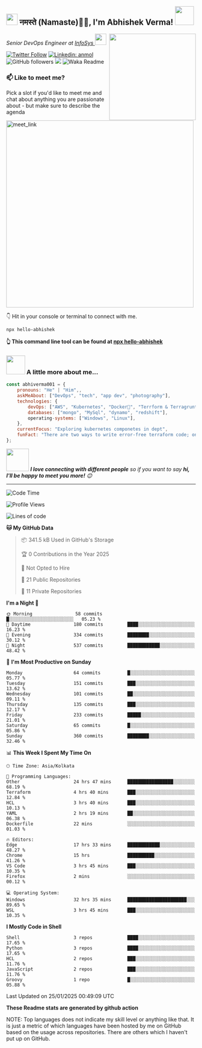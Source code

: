 <h2><img src="https://emojis.slackmojis.com/emojis/images/1531849430/4246/blob-sunglasses.gif?1531849430" width="30"/> नमस्ते (Namaste)🙏🏻, I'm Abhishek Verma! <img src="https://media.giphy.com/media/12oufCB0MyZ1Go/giphy.gif" width="50"></h2>
<img align='right' src="https://media.giphy.com/media/M9gbBd9nbDrOTu1Mqx/giphy.gif" width="230">
<p><em>Senior DevOps Engineer at <a href="https://www.infosys.com/">InfoSys
</a><img src="https://media.giphy.com/media/WUlplcMpOCEmTGBtBW/giphy.gif" width="30"> 
</em></p>

[![Twitter Follow](https://img.shields.io/twitter/follow/misteranmol?label=Follow)](https://twitter.com/intent/follow?screen_name=AbAbhishekverma)
[![Linkedin: anmol](https://img.shields.io/badge/-abhishek-blue?style=flat-square&logo=Linkedin&logoColor=white&link=https://www.linkedin.com/in/abhiverma001/)](https://www.linkedin.com/in/abhiverma001/)
![GitHub followers](https://img.shields.io/github/followers/abhiverma001?label=Follow&style=social)
![](https://visitor-badge.glitch.me/badge?page_id=anmol098.anmol098)
![Waka Readme](https://wakatime.com/badge/user/d23527f0-66b1-4a3f-9db5-c346e05aefa5.svg)

### 📫 Like to meet me?

Pick a slot if you'd like to meet me and chat about anything you are passionate about - but make sure to describe the agenda

<a href="https://calendly.com/ab-abhishekverma096/30min" target="_blank"><img width="498" alt="meet_link" src="https://user-images.githubusercontent.com/15426564/144297439-f530f383-e73e-41e0-9914-a9b7d3f432e5.png"></a>

👇 Hit in your console or terminal to connect with me.

```bash
npx hello-abhishek
```
**👆 This command line tool can be found at [npx hello-abhishek](https://github.com/abhiverma001/introduction-npm-package)**

### <img src="https://media.giphy.com/media/VgCDAzcKvsR6OM0uWg/giphy.gif" width="50"> A little more about me...  

```javascript
const abhiverma001 = {
    pronouns: "He" | "Him",,
    askMeAbout: ["DevOps", "tech", "app dev", "photography"],
    technologies: {
        devOps: ["AWS", "Kubernetes", "Docker🐳", "Terrform & Terragrunt", "Bash-Scripting", "CI-CD", "GitHub-Action", "Jenkins", "Spinnaker", "Datadog/New-Relic", "CloudFlare/Route53", "Nginx"],
        databases: ["mongo", "MySql", "dynamo", "redshift"],
        operating-systems: ["Windows", "Linux"],
    },
    currentFocus: "Exploring kubernetes componetes in dept",
    funFact: "There are two ways to write error-free terraform code; only the third one works"
};
```

<img src="https://media.giphy.com/media/LnQjpWaON8nhr21vNW/giphy.gif" width="60"> <em><b>I love connecting with different people</b> so if you want to say <b>hi, I'll be happy to meet you more!</b> 😊</em>

---
<!--START_SECTION:waka-->
![Code Time](http://img.shields.io/badge/Code%20Time-678%20hrs%2055%20mins-blue)

![Profile Views](http://img.shields.io/badge/Profile%20Views-0-blue)

![Lines of code](https://img.shields.io/badge/From%20Hello%20World%20I%27ve%20Written-203.6%20thousand%20lines%20of%20code-blue)

**🐱 My GitHub Data** 

> 📦 341.5 kB Used in GitHub's Storage 
 > 
> 🏆 0 Contributions in the Year 2025
 > 
> 🚫 Not Opted to Hire
 > 
> 📜 21 Public Repositories 
 > 
> 🔑 11 Private Repositories 
 > 
**I'm a Night 🦉** 

```text
🌞 Morning                58 commits          █░░░░░░░░░░░░░░░░░░░░░░░░   05.23 % 
🌆 Daytime                180 commits         ████░░░░░░░░░░░░░░░░░░░░░   16.23 % 
🌃 Evening                334 commits         ████████░░░░░░░░░░░░░░░░░   30.12 % 
🌙 Night                  537 commits         ████████████░░░░░░░░░░░░░   48.42 % 
```
📅 **I'm Most Productive on Sunday** 

```text
Monday                   64 commits          █░░░░░░░░░░░░░░░░░░░░░░░░   05.77 % 
Tuesday                  151 commits         ███░░░░░░░░░░░░░░░░░░░░░░   13.62 % 
Wednesday                101 commits         ██░░░░░░░░░░░░░░░░░░░░░░░   09.11 % 
Thursday                 135 commits         ███░░░░░░░░░░░░░░░░░░░░░░   12.17 % 
Friday                   233 commits         █████░░░░░░░░░░░░░░░░░░░░   21.01 % 
Saturday                 65 commits          █░░░░░░░░░░░░░░░░░░░░░░░░   05.86 % 
Sunday                   360 commits         ████████░░░░░░░░░░░░░░░░░   32.46 % 
```


📊 **This Week I Spent My Time On** 

```text
🕑︎ Time Zone: Asia/Kolkata

💬 Programming Languages: 
Other                    24 hrs 47 mins      █████████████████░░░░░░░░   68.19 % 
Terraform                4 hrs 40 mins       ███░░░░░░░░░░░░░░░░░░░░░░   12.84 % 
HCL                      3 hrs 40 mins       ███░░░░░░░░░░░░░░░░░░░░░░   10.13 % 
YAML                     2 hrs 19 mins       ██░░░░░░░░░░░░░░░░░░░░░░░   06.38 % 
Dockerfile               22 mins             ░░░░░░░░░░░░░░░░░░░░░░░░░   01.03 % 

🔥 Editors: 
Edge                     17 hrs 33 mins      ████████████░░░░░░░░░░░░░   48.27 % 
Chrome                   15 hrs              ██████████░░░░░░░░░░░░░░░   41.26 % 
VS Code                  3 hrs 45 mins       ███░░░░░░░░░░░░░░░░░░░░░░   10.35 % 
Firefox                  2 mins              ░░░░░░░░░░░░░░░░░░░░░░░░░   00.12 % 

💻 Operating System: 
Windows                  32 hrs 35 mins      ██████████████████████░░░   89.65 % 
WSL                      3 hrs 45 mins       ███░░░░░░░░░░░░░░░░░░░░░░   10.35 % 
```

**I Mostly Code in Shell** 

```text
Shell                    3 repos             ████░░░░░░░░░░░░░░░░░░░░░   17.65 % 
Python                   3 repos             ████░░░░░░░░░░░░░░░░░░░░░   17.65 % 
HCL                      2 repos             ███░░░░░░░░░░░░░░░░░░░░░░   11.76 % 
JavaScript               2 repos             ███░░░░░░░░░░░░░░░░░░░░░░   11.76 % 
Groovy                   1 repo              █░░░░░░░░░░░░░░░░░░░░░░░░   05.88 % 
```




 Last Updated on 25/01/2025 00:49:09 UTC
<!--END_SECTION:waka-->

**These Readme stats are generated by github action**

NOTE: Top languages does not indicate my skill level or anything like that. It is just a metric of which languages have been hosted by me on GitHub based on the usage across repositories. There are others which I haven't put up on GitHub.
